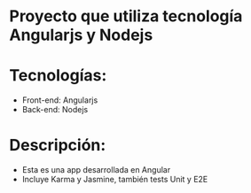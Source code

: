 # Proyecto que utiliza tecnología Angularjs y Nodejs 

# Tecnologías:

 * Front-end: Angularjs
 * Back-end: Nodejs

# Descripción:

 * Esta es una app desarrollada en Angular
 * Incluye Karma y Jasmine, también tests Unit y E2E

